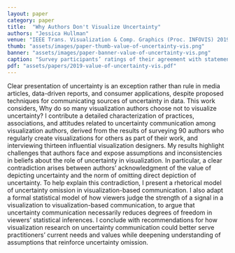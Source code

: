 ```yaml
---
layout: paper
category: paper
title:  "Why Authors Don't Visualize Uncertainty"
authors: "Jessica Hullman"
venue: "IEEE Trans. Visualization & Comp. Graphics (Proc. INFOVIS) 2019"
thumb: "assets/images/paper-thumb-value-of-uncertainty-vis.png"
banner: "assets/images/paper-banner-value-of-uncertainty-vis.png"
caption: "Survey participants’ ratings of their agreement with statements on a 5pt scale (1=Strongly Disagree, 5=Strongly Agree)."
pdf: "assets/papers/2019-value-of-uncertainty-vis.pdf"
---
```


<!-- abstract -->
Clear presentation of uncertainty is an exception rather than rule in media articles, data-driven reports, and consumer applications, despite proposed techniques for communicating sources of uncertainty in data. This work considers, Why do so many visualization authors choose not to visualize uncertainty? I contribute a detailed characterization of practices, associations, and attitudes related to uncertainty communication among visualization authors, derived from the results of surveying 90 authors who regularly create visualizations for others as part of their work, and interviewing thirteen influential visualization designers. My results highlight challenges that authors face and expose assumptions and inconsistencies in beliefs about the role of uncertainty in visualization. In particular, a clear contradiction arises between authors’ acknowledgment of the value of depicting uncertainty and the norm of omitting direct depiction of uncertainty. To help explain this contradiction, I present a rhetorical model of uncertainty omission in visualization-based communication. I also adapt a formal statistical model of how viewers judge the strength of a signal in a visualization to visualization-based communication, to argue that uncertainty communication necessarily reduces degrees of freedom in viewers’ statistical inferences. I conclude with recommendations for how visualization research on uncertainty communication could better serve practitioners’ current needs and values while deepening understanding of assumptions that reinforce uncertainty omission.
